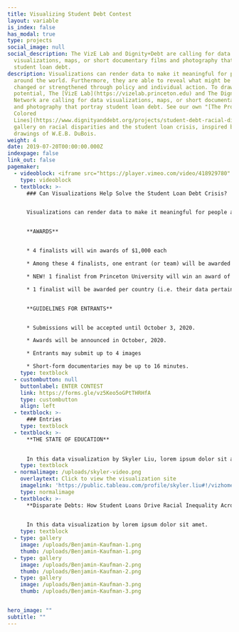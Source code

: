 ```yaml
---
title: Visualizing Student Debt Contest
layout: variable
is_index: false
has_modal: true
type: projects
social_image: null
social_description: The VizE Lab and Dignity+Debt are calling for data
  visualizations, maps, or short documentary films and photography that portray
  student loan debt.
description: Visualizations can render data to make it meaningful for people
  around the world. Furthermore, they are able to reveal what might be either
  changed or strengthened through policy and individual action. To draw on this
  potential, The [VizE Lab](https://vizelab.princeton.edu) and The Dignity+Debt
  Network are calling for data visualizations, maps, or short documentary films
  and photography that portray student loan debt. See our own "[The Problem of
  Colored
  Lines](https://www.dignityanddebt.org/projects/student-debt-racial-disparities/)"
  gallery on racial disparities and the student loan crisis, inspired by the
  drawings of W.E.B. DuBois.
weight: 4
date: 2019-07-20T00:00:00.000Z
indexpage: false
link_out: false
pagemaker: 
  - videoblock: <iframe src="https://player.vimeo.com/video/418929780" width="640" height="468" frameborder="0" allow="autoplay; fullscreen" allowfullscreen></iframe>
    type: videoblock
  - textblock: >-
      ### Can Visualizations Help Solve the Student Loan Debt Crisis?


      Visualizations can render data to make it meaningful for people around the world. Furthermore, they are able to reveal what might be either changed or strengthened through policy and individual action. To draw on this potential, The [VizE Lab](https://vizelab.princeton.edu) and The Dignity+Debt Network are calling for data visualizations, maps, or short documentary films and photography that portray student loan debt. See our own "[The Problem of Colored Lines](https://www.dignityanddebt.org/projects/student-debt-racial-disparities/)" gallery on racial disparities and the student loan crisis, inspired by the drawings of W.E.B. DuBois.


      **AWARDS**


      * 4 finalists will win awards of $1,000 each

      * Among these 4 finalists, one entrant (or team) will be awarded an additional $1,000 by lottery

      * NEW! 1 finalist from Princeton University will win an award of $1,000 

      * 1 finalist will be awarded per country (i.e. their data pertains to a single country or a unique set of countries, not the nationality of the Entrant or team)


      **GUIDELINES FOR ENTRANTS**


      * Submissions will be accepted until October 3, 2020.

      * Awards will be announced in October, 2020.

      * Entrants may submit up to 4 images

      * Short-form documentaries may be up to 16 minutes.
    type: textblock
  - custombutton: null
    buttonlabel: ENTER CONTEST
    link: https://forms.gle/vz5Keo5oGPtTHRHfA
    type: custombutton
    align: left
  - textblock: >- 
      ### Entries
    type: textblock   
  - textblock: >- 
      **THE STATE OF EDUCATION**

      
      In this data visualization by Skyler Liu, lorem ipsum dolor sit amet.
    type: textblock
  - normalimage: /uploads/skyler-video.png
    overlaytext: Click to view the visualization site
    imagelink: 'https://public.tableau.com/profile/skyler.liu#!/vizhome/TheStateofEducation/TheStateofEducation'
    type: normalimage
  - textblock: >-
      **Disparate Debts: How Student Loans Drive Racial Inequality Across American Cities**
      

      In this data visualization by lorem ipsum dolor sit amet.
    type: textblock
  - type: gallery
    image: /uploads/Benjamin-Kaufman-1.png
    thumb: /uploads/Benjamin-Kaufman-1.png
  - type: gallery
    image: /uploads/Benjamin-Kaufman-2.png
    thumb: /uploads/Benjamin-Kaufman-2.png
  - type: gallery  
    image: /uploads/Benjamin-Kaufman-3.png
    thumb: /uploads/Benjamin-Kaufman-3.png          


hero_image: ""
subtitle: ""
---
```

